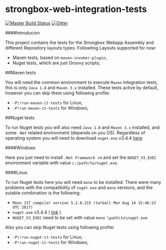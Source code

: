 strongbox-web-integration-tests
===
[![Master Build Status](https://dev.carlspring.org/jenkins/buildStatus/icon?job=strongbox/strongbox-web-integration-tests/master)](https://dev.carlspring.org/jenkins/job/strongbox/job/strongbox-web-integration-tests/job/master/)
[![Gitter](https://badges.gitter.im/Join%20Chat.svg)](https://gitter.im/strongbox/strongbox?utm_source=badge&utm_medium=badge&utm_campaign=pr-badge&utm_content=badge)

####Introducion

This project contains the tests for the Strongbox Webapp Assembly and different  Repository layouts types.
Followting Layouts supported for now:
- Maven tests, based on `maven-invoker-plugin`;
- Nuget tests, which are just Groovy scripts;

##Maven tests

You will need the common environment to execute `Maven` Integration tests, this is only `Java 1.8` and `Maven 3.x` installed.
These tests active by default, however you can skip them using following profile:
 - `-P\!run-maven-it-tests` for Linux;
 - `-P!run-maven-it-tests` for Windows;
 
##Nuget tests

To run Nuget tests you will also need `Java 1.8` and `Maven 3.x` installed, and some `.Net` related environment (depends on you OS).
Regardless of operating system you will need to download `nuget.exe` v3.4.4 [here](https://dist.nuget.org/win-x86-commandline/v3.4.4/nuget.exe)


####Windows

Here you just need to install `.Net Framework v4` and set the `NUGET_V3_EXEC` environment variable with value `c:/path/to/nuget.exe`.

####Linux

To run Nuget tests here you will need `mono` to be installed. There were many problems with the compatibility of `nuget.exe` and `mono` versions, and the sutable combination is the following:

-  `Mono JIT compiler version 5.2.0.215 (tarball Mon Aug 14 15:46:23 UTC 2017)`
- `nuget.exe` v3.4.4 ( [link](https://dist.nuget.org/win-x86-commandline/v3.4.4/nuget.exe) )
- `NUGET_V3_EXEC` need to be set with value `mono \path\to\nuget.exe`  

Also you can skip Nuget tests using following profile:
 - `-P\!run-nuget-it-tests` for Linux;
 - `-P!run-nuget-it-tests` for Windows;
